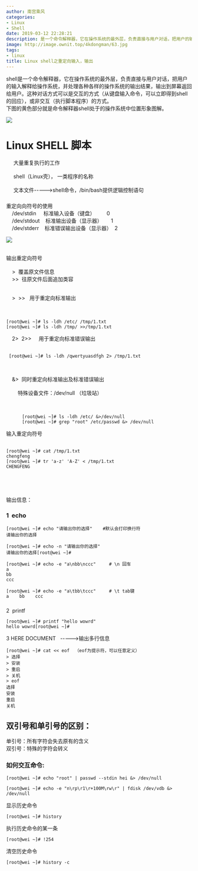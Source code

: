```yaml
---
author: 南宫乘风
categories:
- Linux
- Shell
date: 2019-03-12 22:28:21
description: 是一个命令解释器，它在操作系统的最外层，负责直接与用户对话，把用户的输入解释给操作系统，并处理各种各样的操作系统的输出结果，输出到屏幕返回给用户。这种对话方式可以是交互的方式从键盘输入命令，可以立即得。。。。。。。
image: http://image.ownit.top/4kdongman/63.jpg
tags:
- linux
title: Linux shell之重定向输入，输出
---
```


<!--more-->

shell是一个命令解释器，它在操作系统的最外层，负责直接与用户对话，把用户的输入解释给操作系统，并处理各种各样的操作系统的输出结果，输出到屏幕返回给用户。这种对话方式可以是交互的方式（从键盘输入命令，可以立即得到shell的回应），或非交互（执行脚本程序）的方式。  
下图的黄色部分就是命令解释器shell处于的操作系统中位置形象图解。

![](http://image.ownit.top/csdn/1066162-20180726074043035-450540228.png)

# **Linux SHELL 脚本**

     大量重复执行的工作  
       
     shell（Linux壳）， 一类程序的名称  
       
     文本文件----->shell命令，/bin/bash提供逻辑控制语句

###   
重定向向符号的使用  
    /dev/stdin     标准输入设备（键盘）        0  
    /dev/stdout    标准输出设备（显示器）      1  
    /dev/stderr    标准错误输出设备（显示器）  2

![](http://image.ownit.top/csdn/20190312222311388.png)

      
输出重定向符号  
      
    >  覆盖原文件信息  
    >>  往原文件后面追加类容  
    

    >  >>   用于重定向标准输出  
          
      

```
[root@wei ~]# ls -ldh /etc/ /tmp/1.txt
[root@wei ~]# ls -ldh /tmp/ >>/tmp/1.txt 
```

    2>  2>>     用于重定向标准错误输出  
       

```
 [root@wei ~]# ls -ldh /qwertyuasdfgh 2> /tmp/1.txt   
```

   

    \&>  同时重定向标准输出及标准错误输出  
      
        特殊设备文件：/dev/null （垃圾站）  
          
  

```
      [root@wei ~]# ls -ldh /etc/ &>/dev/null 
      [root@wei ~]# grep "root" /etc/passwd &> /dev/null 
```

  
输入重定向符号  
 

```
[root@wei ~]# cat /tmp/1.txt 
chengfeng
[root@wei ~]# tr 'a-z' 'A-Z' < /tmp/1.txt 
CHENGFENG
```

##    
输出信息：

### 1  echo

```
[root@wei ~]# echo "请输出你的选择"    #默认会打印换行符
请输出你的选择

[root@wei ~]# echo -n "请输出你的选择"
请输出你的选择[root@wei ~]# 

[root@wei ~]# echo -e "a\nbb\nccc"     # \n 回车
a
bb
ccc

[root@wei ~]# echo -e "a\tbb\tccc"     # \t tab键
a    bb    ccc
```

###   
2  printf

```
[root@wei ~]# printf "hello wowrd"
hello wowrd[root@wei ~]# 
```

3 HERE DOCUMENT   \----->输出多行信息

```
[root@wei ~]# cat << eof  （eof为提示符，可以任意定义）
> 选择
> 安装
> 重启
> 关机
> eof
选择
安装
重启
关机
```

## 双引号和单引号的区别：

单引号：所有字符会失去原有的含义  
双引号：特殊的字符会转义

### 如何交互命令:

```
[root@wei ~]# echo "root" | passwd --stdin hei &> /dev/null

[root@wei ~]# echo -e "n\rp\r1\r+100M\rw\r" | fdisk /dev/vdb &> /dev/null 
```

显示历史命令

```
[root@wei ~]# history
```

执行历史命令的某一条

```
[root@wei ~]# !254
```

清空历史命令

```
[root@wei ~]# history -c
```